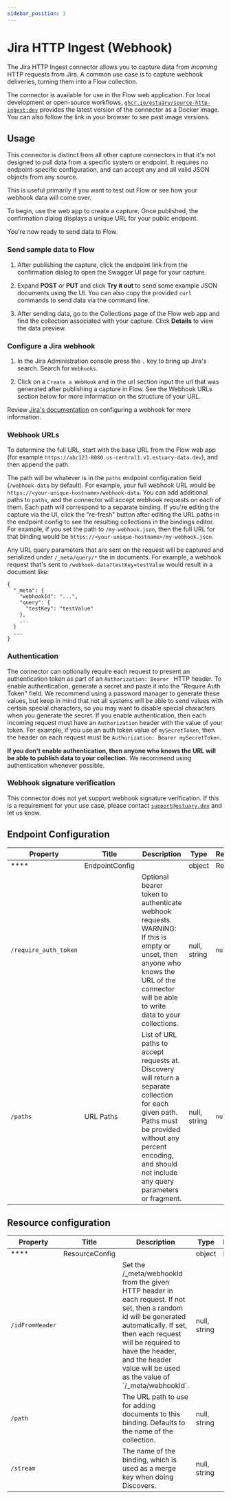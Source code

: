 ```yaml
---
sidebar_position: 3
---
```

# Jira HTTP Ingest (Webhook)

The Jira HTTP Ingest connector allows you to capture data from _incoming_ HTTP requests from Jira.
A common use case is to capture webhook deliveries, turning them into a Flow collection.

The connector is available for use in the Flow web application. For local development or open-source workflows, [`ghcr.io/estuary/source-http-ingest:dev`](https://ghcr.io/estuary/source-http-ingest:dev) provides the latest version of the connector as a Docker image. You can also follow the link in your browser to see past image versions.

## Usage

This connector is distinct from all other capture connectors in that it's not designed to pull data from a specific
system or endpoint. It requires no endpoint-specific configuration, and can accept any and all valid JSON objects from any source.

This is useful primarily if you want to test out Flow or see how your webhook data will come over.

To begin, use the web app to create a capture. Once published, the confirmation dialog displays
a unique URL for your public endpoint.

You're now ready to send data to Flow.

### Send sample data to Flow

1. After publishing the capture, click the endpoint link from the confirmation dialog to open the Swagger UI page for your capture.

2. Expand **POST** or **PUT** and click **Try it out** to send some example JSON documents using the UI. You can also copy the provided `curl` commands to send data via the command line.

3. After sending data, go to the Collections page of the Flow web app and find the collection associated with your capture.
Click **Details** to view the data preview.

### Configure a Jira webhook

1. In the Jira Administration console press the `.` key to bring up Jira's search. Search for `Webhooks`.

2. Click on a `Create a WebHook` and in the url section input the url that was generated after publishing a capture in Flow. See the Webhook URLs section below for more information on the structure of your URL.

Review [Jira's documentation](https://developer.atlassian.com/server/jira/platform/webhooks/#executing-a-webhook) on configuring a webhook for more information.

### Webhook URLs

To determine the full URL, start with the base URL from the Flow web app (for example `https://abc123-8080.us-central1.v1.estuary-data.dev`), and then append the path.

The path will be whatever is in the `paths` endpoint configuration field (`/webhook-data` by default). For example, your full webhook URL would be `https://<your-unique-hostname>/webhook-data`. You can add additional paths to `paths`, and the connector will accept webhook requests on each of them. Each path will correspond to a separate binding. If you're editing the capture via the UI, click the "re-fresh" button after editing the URL paths in the endpoint config to see the resulting collections in the bindings editor. For example, if you set the path to `/my-webhook.json`, then the full URL for that binding would be `https://<your-unique-hostname>/my-webhook.json`.

Any URL query parameters that are sent on the request will be captured and serialized under `/_meta/query/*` the in documents. For example, a webhook request that's sent to `/webhook-data?testKey=testValue` would result in a document like:

```
{
  "_meta": {
    "webhookId": "...",
    "query": {
      "testKey": "testValue"
    },
    ...
  }
  ...
}
```

### Authentication

The connector can optionally require each request to present an authentication token as part of an `Authorization: Bearer ` HTTP header. To enable authentication, generate a secret and paste it into the "Require Auth Token" field. We recommend using a password manager to generate these values, but keep in mind that not all systems will be able to send values with certain special characters, so you may want to disable special characters when you generate the secret. If you enable authentication, then each incoming request must have an `Authorization` header with the value of your token. For example, if you use an auth token value of `mySecretToken`, then the header on each request must be `Authorization: Bearer mySecretToken`.

**If you don't enable authentication, then anyone who knows the URL will be able to publish data to your collection.** We recommend using authentication whenever possible.

### Webhook signature verification

This connector does not yet support webhook signature verification. If this is a requirement for your use case, please contact [`support@estuary.dev`](mailto://support@estuary.dev) and let us know.

## Endpoint Configuration

| Property | Title | Description | Type | Required/Default |
|---|---|---|---|---|
| **** | EndpointConfig |  | object | Required |
| `/require_auth_token` |  | Optional bearer token to authenticate webhook requests. WARNING: If this is empty or unset, then anyone who knows the URL of the connector will be able to write data to your collections. | null, string | `null` |
| `/paths` | URL Paths |  List of URL paths to accept requests at. Discovery will return a separate collection for each given path. Paths must be provided without any percent encoding, and should not include any query parameters or fragment. | null, string | `null` |

## Resource configuration

| Property | Title | Description | Type | Required/Default |
|---|---|---|---|---|
| **** | ResourceConfig |  | object | Required |
| `/idFromHeader` |  | Set the &#x2F;&#x5F;meta&#x2F;webhookId from the given HTTP header in each request. If not set, then a random id will be generated automatically. If set, then each request will be required to have the header, and the header value will be used as the value of &#x60;&#x2F;&#x5F;meta&#x2F;webhookId&#x60;. | null, string |  |
| `/path` |  | The URL path to use for adding documents to this binding. Defaults to the name of the collection. | null, string |  |
| `/stream` |  | The name of the binding, which is used as a merge key when doing Discovers. | null, string |


